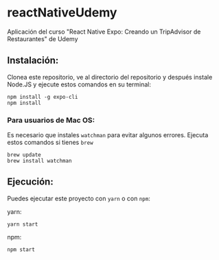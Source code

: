 # reactNativeUdemy
Aplicación del curso "React Native Expo: Creando un TripAdvisor de Restaurantes" de Udemy

## Instalación:
Clonea este repositorio, ve al directorio del repositorio y después instale Node.JS y ejecute estos comandos en su terminal:
```
npm install -g expo-cli
npm install
```

### Para usuarios de Mac OS:
Es necesario que instales ```watchman``` para evitar algunos errores.
Ejecuta estos comandos si tienes ```brew```

```
brew update
brew install watchman
```

## Ejecución:
Puedes ejecutar este proyecto con ```yarn``` o con ```npm```:

yarn:
```
yarn start
```
npm:
```
npm start
```
